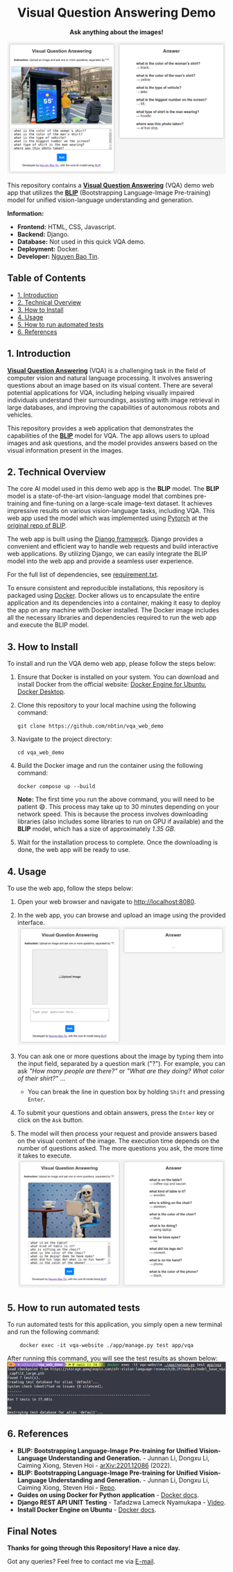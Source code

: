 
<p align="center">
  <h1 align="center"> Visual Question Answering Demo</h1>
  <p align="center" style="font-weight: bold">Ask anything about the images!</p>
</p>

<img src="imgs/intro.png">

This repository contains a [**Visual Question Answering**](https://huggingface.co/tasks/visual-question-answering) (VQA) demo web app that utilizes the [**BLIP**](https://arxiv.org/abs/2201.12086) (Bootstrapping Language-Image Pre-training) model for unified vision-language understanding and generation. 

**Information:**
- **Frontend:** HTML, CSS, Javascript.
- **Backend:** Django.
- **Database:** Not used in this quick VQA demo.
- **Deployment:** Docker.
- **Developer:** [Nguyen Bao Tin](https://github.com/nbtin).




## Table of Contents
- [1. Introduction](#1-introduction)
- [2. Technical Overview](#2-technical-overview)
- [3. How to Install](#3-how-to-install)
- [4. Usage](#4-usage)
- [5. How to run automated tests](#5-how-to-run-automated-tests)
- [6. References](#6-references)

## 1. Introduction
[**Visual Question Answering**](https://huggingface.co/tasks/visual-question-answering) (VQA) is a challenging task in the field of computer vision and natural language processing. It involves answering questions about an image based on its visual content. There are several potential applications for VQA, including helping visually impaired individuals understand their surroundings, assisting with image retrieval in large databases, and improving the capabilities of autonomous robots and vehicles.

This repository provides a web application that demonstrates the capabilities of the [**BLIP**](https://arxiv.org/abs/2201.12086) model for VQA. The app allows users to upload images and ask questions, and the model provides answers based on the visual information present in the images.


## 2. Technical Overview
The core AI model used in this demo web app is the **BLIP** model. The **BLIP** model is a state-of-the-art vision-language model that combines pre-training and fine-tuning on a large-scale image-text dataset. It achieves impressive results on various vision-language tasks, including VQA. This web app used the model which was implemented using [Pytorch](https://pytorch.org/) at the [original repo of BLIP](https://github.com/salesforce/BLIP).

 <!-- For more details about the BLIP model, please refer to the following paper:

- Junnan Li, Dongxu Li, Caiming Xiong, Steven Hoi. "Bootstrapping Language-Image Pre-training for Unified Vision-Language Understanding and Generation." [arXiv:2201.12086](https://arxiv.org/abs/2201.12086) (2022). -->

The web app is built using the [Django framework](https://www.djangoproject.com/). Django provides a convenient and efficient way to handle web requests and build interactive web applications. By utilizing Django, we can easily integrate the BLIP model into the web app and provide a seamless user experience.

For the full list of dependencies, see [requirement.txt](requirements.txt).

To ensure consistent and reproducible installations, this repository is packaged using [Docker](https://www.docker.com/). Docker allows us to encapsulate the entire application and its dependencies into a container, making it easy to deploy the app on any machine with Docker installed. The Docker image includes all the necessary libraries and dependencies required to run the web app and execute the BLIP model.

## 3. How to Install
To install and run the VQA demo web app, please follow the steps below:

1. Ensure that Docker is installed on your system. You can download and install Docker from the official website: [Docker Engine for Ubuntu](https://docs.docker.com/engine/install/ubuntu/), [Docker Desktop](https://www.docker.com/products/docker-desktop/).

2. Clone this repository to your local machine using the following command:

   ```shell
   git clone https://github.com/nbtin/vqa_web_demo
   ```

3. Navigate to the project directory:

   ```shell
   cd vqa_web_demo
   ```

4. Build the Docker image and run the container using the following command:

   ```shell
   docker compose up --build
   ```

   **Note:** The first time you run the above command, you will need to be patient :smile:. This process may take up to 30 minutes depending on your network speed. This is because the process involves downloading libraries (also includes some libraries to run on GPU if available) and the **BLIP** model, which has a size of approximately *1.35 GB*.

5. Wait for the installation process to complete. Once the downloading is done, the web app will be ready to use.

## 4. Usage
To use the web app, follow the steps below:

1. Open your web browser and navigate to [http://localhost:8080](http://localhost:8080).

2. In the web app, you can browse and upload an image using the provided interface.
    <img src="imgs/webUI.png">

3. You can ask one or more questions about the image by typing them into the input field, separated by a question mark ("?"). For example, you can ask *"How many people are there?"* or *"What are they doing? What color of their shirt?"* ...

   - You can break the line in question box by holding `Shift` and pressing `Enter`.

4. To submit your questions and obtain answers, press the `Enter` key or click on the `Ask` button.

5. The model will then process your request and provide answers based on the visual content of the image. The execution time depends on the number of questions asked. The more questions you ask, the more time it takes to execute.
    <img src="imgs/result.png">

## 5. How to run automated tests

To run automated tests for this application, you simply open a new terminal and run the following command:

```shell
    docker exec -it vqa-website ./app/manage.py test app/vqa
```

After running this command, you will see the test results as shown below:
<img src="imgs/tests.png">

## 6. References

- **BLIP: Bootstrapping Language-Image Pre-training for Unified Vision-Language Understanding and Generation.** - Junnan Li, Dongxu Li, Caiming Xiong, Steven Hoi - [arXiv:2201.12086](https://arxiv.org/abs/2201.12086) (2022).
- **BLIP: Bootstrapping Language-Image Pre-training for Unified Vision-Language Understanding and Generation.** - Junnan Li, Dongxu Li, Caiming Xiong, Steven Hoi - [Repo](https://github.com/salesforce/BLIP).
- **Guides on using Docker for Python application** - [Docker docs](https://docs.docker.com/language/python/).
- **Django REST API UNIT Testing** - Tafadzwa Lameck Nyamukapa - [Video](https://youtu.be/z6_v1UQ9Ht0).
- **Install Docker Engine on Ubuntu** - [Docker docs](https://docs.docker.com/engine/install/ubuntu/).

## Final Notes

**Thanks for going through this Repository! Have a nice day.**

Got any queries? Feel free to contact me via <a href = "mailto: baotin2402@gmail.com">E-mail</a>.